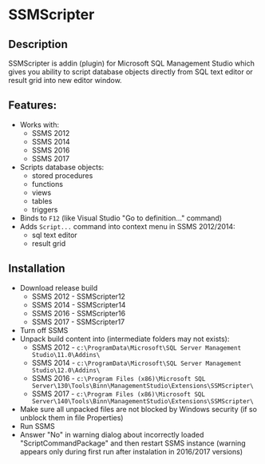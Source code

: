 # SSMScripter 

## Description

SSMScripter is addin (plugin) for Microsoft SQL Management Studio which gives you ability 
to script database objects directly from SQL text editor or result grid into new editor window.

## Features:

* Works with:
	* SSMS 2012
	* SSMS 2014
	* SSMS 2016
	* SSMS 2017
* Scripts database objects:
	* stored procedures
	* functions
	* views
	* tables
	* triggers
* Binds to `F12` (like Visual Studio "Go to definition..." command)
* Adds `Script...` command into context menu in SSMS 2012/2014:
	* sql text editor
	* result grid

## Installation

* Download release build
	* SSMS 2012 - SSMScripter12
	* SSMS 2014 - SSMScripter14
	* SSMS 2016 - SSMScripter16
	* SSMS 2017 - SSMScripter17
* Turn off SSMS
* Unpack build content into (intermediate folders may not exists):
	* SSMS 2012 - `c:\ProgramData\Microsoft\SQL Server Management Studio\11.0\Addins\`
	* SSMS 2014 - `c:\ProgramData\Microsoft\SQL Server Management Studio\12.0\Addins\`
	* SSMS 2016 - `c:\Program Files (x86)\Microsoft SQL Server\130\Tools\Binn\ManagementStudio\Extensions\SSMScripter\`
	* SSMS 2017 - `c:\Program Files (x86)\Microsoft SQL Server\140\Tools\Binn\ManagementStudio\Extensions\SSMScripter\`
* Make sure all unpacked files are not blocked by Windows security (if so unblock them in file Properties)
* Run SSMS
* Answer "No" in warning dialog about incorrectly loaded "ScriptCommandPackage" and then restart SSMS instance (warning appears only during first run after instalation in 2016/2017 versions)